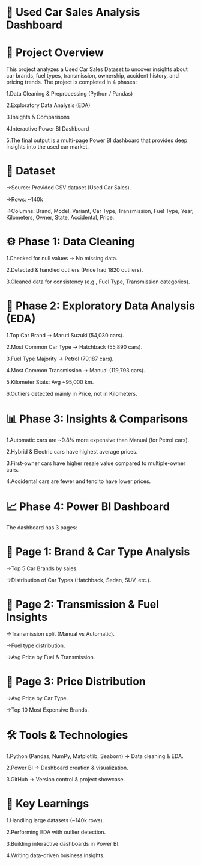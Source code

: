 # 🚗 Used Car Sales Analysis Dashboard

# 📌 Project Overview

This project analyzes a Used Car Sales Dataset to uncover insights about car brands, fuel types, transmission, ownership, accident history, and pricing trends.
The project is completed in 4 phases:

1.Data Cleaning & Preprocessing (Python / Pandas)

2.Exploratory Data Analysis (EDA)

3.Insights & Comparisons

4.Interactive Power BI Dashboard

5.The final output is a multi-page Power BI dashboard that provides deep insights into the used car market.

# 📂 Dataset

->Source: Provided CSV dataset (Used Car Sales).

->Rows: ~140k

->Columns: Brand, Model, Variant, Car Type, Transmission, Fuel Type, Year, Kilometers, Owner, State, Accidental, Price.

# ⚙️ Phase 1: Data Cleaning

1.Checked for null values → No missing data.

2.Detected & handled outliers (Price had 1820 outliers).

3.Cleaned data for consistency (e.g., Fuel Type, Transmission categories).

# 🔎 Phase 2: Exploratory Data Analysis (EDA)

1.Top Car Brand → Maruti Suzuki (54,030 cars).

2.Most Common Car Type → Hatchback (55,890 cars).

3.Fuel Type Majority → Petrol (79,187 cars).

4.Most Common Transmission → Manual (119,793 cars).

5.Kilometer Stats: Avg ~95,000 km.

6.Outliers detected mainly in Price, not in Kilometers.

# 📊 Phase 3: Insights & Comparisons

1.Automatic cars are ~9.8% more expensive than Manual (for Petrol cars).

2.Hybrid & Electric cars have highest average prices.

3.First-owner cars have higher resale value compared to multiple-owner cars.

4.Accidental cars are fewer and tend to have lower prices.

# 📈 Phase 4: Power BI Dashboard

The dashboard has 3 pages:

# 📄 Page 1: Brand & Car Type Analysis

->Top 5 Car Brands by sales.

->Distribution of Car Types (Hatchback, Sedan, SUV, etc.).

# 📄 Page 2: Transmission & Fuel Insights

->Transmission split (Manual vs Automatic).

->Fuel type distribution.

->Avg Price by Fuel & Transmission.

# 📄 Page 3: Price Distribution

->Avg Price by Car Type.

->Top 10 Most Expensive Brands.

# 🛠️ Tools & Technologies

1.Python (Pandas, NumPy, Matplotlib, Seaborn) → Data cleaning & EDA.

2.Power BI → Dashboard creation & visualization.

3.GitHub → Version control & project showcase.


# 📢 Key Learnings

1.Handling large datasets (~140k rows).

2.Performing EDA with outlier detection.

3.Building interactive dashboards in Power BI.

4.Writing data-driven business insights.
